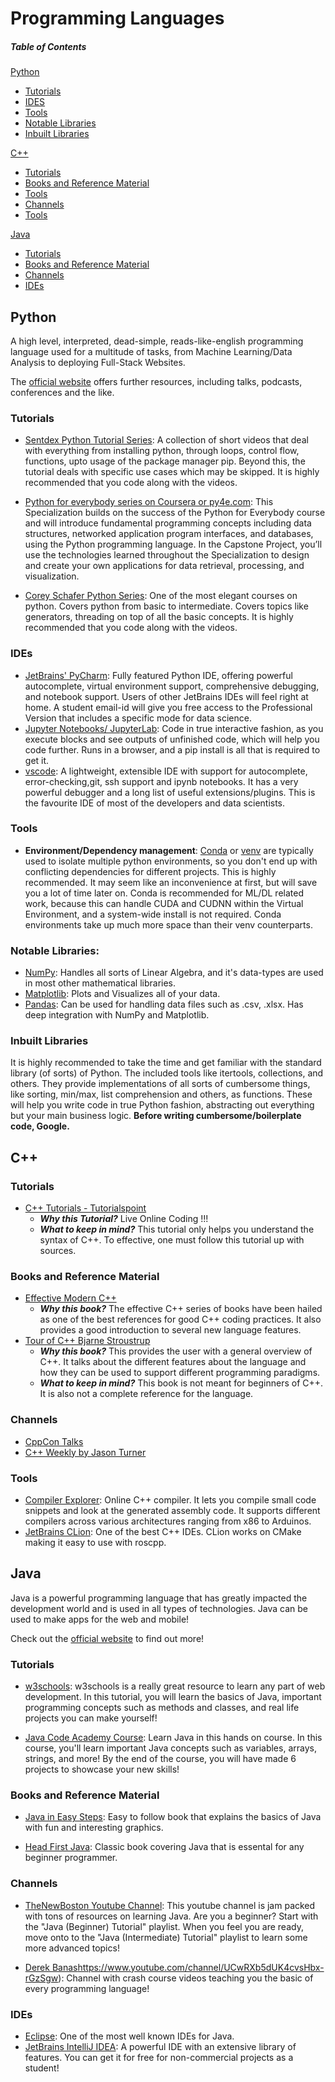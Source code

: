 # Programming Languages

##### Table of Contents  

[Python](#python)
  * [Tutorials](#tutorials)
  * [IDES](#ides)
  * [Tools](#tools)
  * [Notable Libraries](#notable-libraries-)
  * [Inbuilt Libraries](#inbuilt-libraries)
  
 [C++](#c--)
  * [Tutorials](##utorials-1)
  * [Books and Reference Material](#books-and-reference-material)
  * [Tools](#tools)
  * [Channels](#channels)
  * [Tools](#tools-1)

  [Java](#java)
  * [Tutorials](##utorials-2)
  * [Books and Reference Material](#books-and-reference-material-1)
  * [Channels](#channels-1)
  * [IDEs](#ides-1)


## Python
A high level, interpreted, dead-simple, reads-like-english programming language used for a multitude of tasks, from Machine Learning/Data Analysis to deploying Full-Stack Websites.

The [official website](https://www.python.org/) offers further resources, including talks, podcasts, conferences and the like.

### Tutorials

* [Sentdex Python Tutorial Series](https://www.youtube.com/playlist?list=PLQVvvaa0QuDe8XSftW-RAxdo6OmaeL85M): A collection of short videos that deal with everything from installing python, through loops, control flow, functions, upto usage of the package manager pip. Beyond this, the tutorial deals with specific use cases which may be skipped. It is highly recommended that you code along with the videos.

* [Python for everybody series on Coursera or py4e.com](https://py4e.com): This Specialization builds on the success of the Python for Everybody course and will introduce fundamental programming concepts including data structures, networked application program interfaces, and databases, using the Python programming language. In the Capstone Project, you’ll use the technologies learned throughout the Specialization to design and create your own applications for data retrieval, processing, and visualization.

* [Corey Schafer Python Series](https://youtu.be/YYXdXT2l-Gg): One of the most elegant courses on python. Covers python from basic to intermediate.  Covers topics like generators, threading on top of all the basic concepts. It is highly recommended that you code along with the videos. 

### IDEs

* [JetBrains' PyCharm](https://www.jetbrains.com/pycharm/): Fully featured Python IDE, offering powerful autocomplete, virtual environment support, comprehensive debugging, and notebook support. Users of other JetBrains IDEs will feel right at home. A student email-id will give you free access to the Professional Version that includes a specific mode for data science.
* [Jupyter Notebooks/ JupyterLab](https://jupyter.org/): Code in true interactive fashion, as you execute blocks and see outputs of unfinished code, which will help you code further. Runs in a browser, and a pip install is all that is required to get it.
* [vscode](https://code.visualstudio.com/): A lightweight, extensible IDE with support for autocomplete, error-checking,git, ssh support and ipynb notebooks. It has a very powerful debugger and a long list of useful extensions/plugins. This is the favourite IDE of most of the developers and data scientists. 

### Tools

* **Environment/Dependency management**: [Conda](https://docs.conda.io/) or [venv](https://docs.python.org/3/library/venv.html) are typically used to isolate multiple python environments, so you don't end up with conflicting dependencies for different projects. This is highly recommended. It may seem like an inconvenience at first, but will save you a lot of time later on. Conda is recommended for ML/DL related work, because this can handle CUDA and CUDNN within the Virtual Environment, and a system-wide install is not required. Conda environments take up much more space than their venv counterparts.

### Notable Libraries:
* [NumPy](https://numpy.org/): Handles all sorts of Linear Algebra, and it's data-types are used in most other mathematical libraries.
* [Matplotlib](https://matplotlib.org/): Plots and Visualizes all of your data.
* [Pandas](https://pandas.pydata.org/): Can be used for handling data files such as .csv, .xlsx. Has deep integration with NumPy and Matplotlib.

### Inbuilt Libraries
It is highly recommended to take the time and get familiar with the standard library (of sorts) of Python. The included tools like itertools, collections, and others. They provide implementations of all sorts of cumbersome things, like sorting, min/max, list comprehension and others, as functions. These will help you write code in true Python fashion, abstracting out everything but your main business logic. 
**Before writing cumbersome/boilerplate code, Google.**

## C++

### Tutorials

* [C++ Tutorials - Tutorialspoint ](https://www.tutorialspoint.com/cplusplus/index.htm)
  * **_Why this Tutorial?_** Live Online Coding !!!
  * **_What to keep in mind?_** This tutorial only helps you understand the syntax of C++. To effective, one must follow this tutorial up with sources. 

### Books and Reference Material

* [Effective Modern C++](https://www.oreilly.com/library/view/effective-modern-c/9781491908419/)
  * **_Why this book?_** The effective C++ series of books have been hailed as one of the best references for good C++ coding practices. It also provides a good introduction to several new language features. 
* [Tour of C++ Bjarne Stroustrup](https://isocpp.org/tour)
  * **_Why this book?_** This provides the user with a general overview of C++. It talks about the different features about the language and how they can be used to support different programming paradigms.
  * **_What to keep in mind?_** This book is not meant for beginners of C++. It is also not a complete reference for the language.

### Channels

* [CppCon Talks](https://www.youtube.com/user/CppCon)
* [C++ Weekly by Jason Turner](https://www.youtube.com/user/lefticus1)

### Tools

* [Compiler Explorer](https://godbolt.org/): Online C++ compiler. It lets you compile small code snippets and look at the generated assembly code. It supports different compilers across various architectures ranging from x86 to Arduinos.
* [JetBrains CLion](https://www.jetbrains.com/clion/): One of the best C++ IDEs. CLion works on CMake making it easy to use with roscpp. 


## Java

Java is a powerful programming language that has greatly impacted the development world and is used in all types of technologies. Java can be used to make apps for the web and mobile!

Check out the [official website](https://www.java.com/en/) to find out more!

### Tutorials

* [w3schools](https://www.w3schools.com/java/default.asp): w3schools is a really great resource to learn any part of web development. In this tutorial, you will learn the basics of Java, important programming concepts such as methods and classes, and real life projects you can make yourself!

* [Java Code Academy Course](https://www.codecademy.com/learn/learn-java): Learn Java in this hands on course. In this course, you'll learn important Java concepts such as variables, arrays, strings, and more! By the end of the course, you will have made 6 projects to showcase your new skills!

### Books and Reference Material

* [Java in Easy Steps](https://www.amazon.com/Java-easy-steps-Covers/dp/1840786213): Easy to follow book that explains the basics of Java with fun and interesting graphics.

* [Head First Java](https://www.amazon.com/dp/0596009208/?tag=javamysqlanta-20): Classic book covering Java that is essental for any beginner programmer.

### Channels

* [TheNewBoston Youtube Channel](https://www.youtube.com/channel/UCJbPGzawDH1njbqV-D5HqKw): This youtube channel is jam packed with tons of resources on learning Java. Are you a beginner? Start with the "Java (Beginner) Tutorial" playlist. When you feel you are ready, move onto to the "Java (Intermediate) Tutorial" playlist to learn some more advanced topics!

* [Derek Banas]()https://www.youtube.com/channel/UCwRXb5dUK4cvsHbx-rGzSgw): Channel with crash course videos teaching you the basic of every programming language!

### IDEs

* [Eclipse](https://www.eclipse.org/downloads/): One of the most well known IDEs for Java. 
* [JetBrains IntelliJ IDEA](https://www.jetbrains.com/idea/): A powerful IDE with an extensive library of features. You can get it for free for non-commercial projects as a student!
